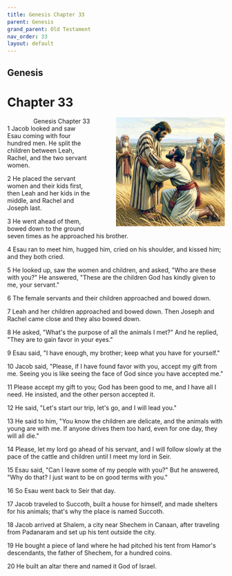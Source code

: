 ```yaml
---
title: Genesis Chapter 33
parent: Genesis
grand_parent: Old Testament
nav_order: 33
layout: default
---
```


## Genesis

# Chapter 33

<div style="clear: both; text-align: right;">
    <div style="max-width: 50%; height: auto; float: right; margin: 0 0 10px 10px; padding-left: 10%;">
        <img src="/assets/Image/Genesis/500/33.jpg" alt="Genesis Chapter 33" class="chapter-image">
    </div>
    <figcaption style="font-size: 14px; text-align: right;">Genesis Chapter 33</figcaption>
</div>
1 Jacob looked and saw Esau coming with four hundred men. He split the children between Leah, Rachel, and the two servant women.

2 He placed the servant women and their kids first, then Leah and her kids in the middle, and Rachel and Joseph last.

3 He went ahead of them, bowed down to the ground seven times as he approached his brother.

4 Esau ran to meet him, hugged him, cried on his shoulder, and kissed him; and they both cried.

5 He looked up, saw the women and children, and asked, "Who are these with you?" He answered, "These are the children God has kindly given to me, your servant."

6 The female servants and their children approached and bowed down.

7 Leah and her children approached and bowed down. Then Joseph and Rachel came close and they also bowed down.

8 He asked, "What's the purpose of all the animals I met?" And he replied, "They are to gain favor in your eyes."

9 Esau said, "I have enough, my brother; keep what you have for yourself."

10 Jacob said, "Please, if I have found favor with you, accept my gift from me. Seeing you is like seeing the face of God since you have accepted me."

11 Please accept my gift to you; God has been good to me, and I have all I need. He insisted, and the other person accepted it.

12 He said, "Let's start our trip, let's go, and I will lead you."

13 He said to him, "You know the children are delicate, and the animals with young are with me. If anyone drives them too hard, even for one day, they will all die."

14 Please, let my lord go ahead of his servant, and I will follow slowly at the pace of the cattle and children until I meet my lord in Seir.

15 Esau said, "Can I leave some of my people with you?" But he answered, "Why do that? I just want to be on good terms with you."

16 So Esau went back to Seir that day.

17 Jacob traveled to Succoth, built a house for himself, and made shelters for his animals; that's why the place is named Succoth.

18 Jacob arrived at Shalem, a city near Shechem in Canaan, after traveling from Padanaram and set up his tent outside the city.

19 He bought a piece of land where he had pitched his tent from Hamor's descendants, the father of Shechem, for a hundred coins.

20 He built an altar there and named it God of Israel.


